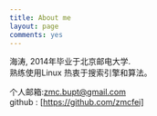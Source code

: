 ```yaml
---
title: About me
layout: page
comments: yes
---
```

  
海涛, 2014年毕业于北京邮电大学.      
熟练使用Linux
热衷于搜索引擎和算法。

个人邮箱:zmc.bupt@gmail.com      
github : [https://github.com/zmcfei]  
